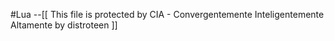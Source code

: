 #Lua
--[[
This file is protected by CIA - Convergentemente Inteligentemente Altamente by distroteen
]]
